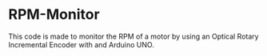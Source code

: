 # RPM-Monitor
This code is made to monitor the RPM of a motor by using an Optical Rotary Incremental Encoder with and Arduino UNO.
